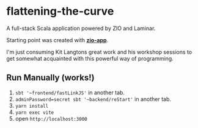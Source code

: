 # flattening-the-curve

A full-stack Scala application powered by ZIO and Laminar.

Starting point was created with **[zio-app](https://github.com/kitlangton/zio-app)**.

I'm just consuming Kit Langtons great work and his workshop sessions to get somewhat acquainted with this powerful way of programming.


## Run Manually (works!)

1. `sbt '~frontend/fastLinkJS'` in another tab.
2. `adminPassword=secret sbt '~backend/reStart'` in another tab.
3. `yarn install`
4. `yarn exec vite`
5. open `http://localhost:3000`
